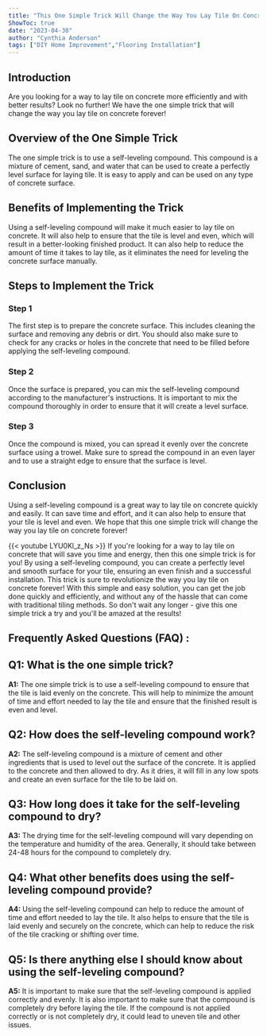 ```yaml
---
title: "This One Simple Trick Will Change the Way You Lay Tile On Concrete Forever!"
ShowToc: true 
date: "2023-04-30"
author: "Cynthia Anderson" 
tags: ["DIY Home Improvement","Flooring Installation"]
---
```

## Introduction 
Are you looking for a way to lay tile on concrete more efficiently and with better results? Look no further! We have the one simple trick that will change the way you lay tile on concrete forever! 

## Overview of the One Simple Trick
The one simple trick is to use a self-leveling compound. This compound is a mixture of cement, sand, and water that can be used to create a perfectly level surface for laying tile. It is easy to apply and can be used on any type of concrete surface. 

## Benefits of Implementing the Trick
Using a self-leveling compound will make it much easier to lay tile on concrete. It will also help to ensure that the tile is level and even, which will result in a better-looking finished product. It can also help to reduce the amount of time it takes to lay tile, as it eliminates the need for leveling the concrete surface manually.

## Steps to Implement the Trick

### Step 1
The first step is to prepare the concrete surface. This includes cleaning the surface and removing any debris or dirt. You should also make sure to check for any cracks or holes in the concrete that need to be filled before applying the self-leveling compound.

### Step 2
Once the surface is prepared, you can mix the self-leveling compound according to the manufacturer's instructions. It is important to mix the compound thoroughly in order to ensure that it will create a level surface.

### Step 3
Once the compound is mixed, you can spread it evenly over the concrete surface using a trowel. Make sure to spread the compound in an even layer and to use a straight edge to ensure that the surface is level.

## Conclusion
Using a self-leveling compound is a great way to lay tile on concrete quickly and easily. It can save time and effort, and it can also help to ensure that your tile is level and even. We hope that this one simple trick will change the way you lay tile on concrete forever!

{{< youtube LYU0Kl_z_Ns >}} 
If you're looking for a way to lay tile on concrete that will save you time and energy, then this one simple trick is for you! By using a self-leveling compound, you can create a perfectly level and smooth surface for your tile, ensuring an even finish and a successful installation. This trick is sure to revolutionize the way you lay tile on concrete forever! With this simple and easy solution, you can get the job done quickly and efficiently, and without any of the hassle that can come with traditional tiling methods. So don't wait any longer - give this one simple trick a try and you'll be amazed at the results!

## Frequently Asked Questions (FAQ) :
## Q1: What is the one simple trick?

**A1:** The one simple trick is to use a self-leveling compound to ensure that the tile is laid evenly on the concrete. This will help to minimize the amount of time and effort needed to lay the tile and ensure that the finished result is even and level. 

## Q2: How does the self-leveling compound work?

**A2:** The self-leveling compound is a mixture of cement and other ingredients that is used to level out the surface of the concrete. It is applied to the concrete and then allowed to dry. As it dries, it will fill in any low spots and create an even surface for the tile to be laid on.

## Q3: How long does it take for the self-leveling compound to dry?

**A3:** The drying time for the self-leveling compound will vary depending on the temperature and humidity of the area. Generally, it should take between 24-48 hours for the compound to completely dry.

## Q4: What other benefits does using the self-leveling compound provide?

**A4:** Using the self-leveling compound can help to reduce the amount of time and effort needed to lay the tile. It also helps to ensure that the tile is laid evenly and securely on the concrete, which can help to reduce the risk of the tile cracking or shifting over time.

## Q5: Is there anything else I should know about using the self-leveling compound?

**A5:** It is important to make sure that the self-leveling compound is applied correctly and evenly. It is also important to make sure that the compound is completely dry before laying the tile. If the compound is not applied correctly or is not completely dry, it could lead to uneven tile and other issues.





